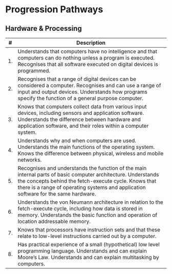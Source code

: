 # Progression Pathways
## Hardware & Processing

|#|Description|
|--|--|
|1.|Understands that computers have no intelligence and that computers can do nothing unless a program is executed. Recognises that all software executed on digital devices is programmed.|
|2.|Recognises that a range of digital devices can be considered a computer. Recognises and can use a range of input and output devices. Understands how programs specify the function of a general purpose computer.|
|3.|Knows that computers collect data from various input devices, including sensors and application software. Understands the difference between hardware and application software, and their roles within a computer system.|
|4.|Understands why and when computers are used. Understands the main functions of the operating system. Knows the difference between physical, wireless and mobile networks.|
|5.|Recognises and understands the function of the main internal parts of basic computer architecture. Understands the concepts behind the fetch-execute cycle. Knows that there is a range of operating systems and application software for the same hardware.|
|6.|Understands the von Neumann architecture in relation to the fetch-execute cycle, including how data is stored in memory. Understands the basic function and operation of location addressable memory.|
|7.|Knows that processors have instruction sets and that these relate to low-level instructions carried out by a computer.|
|8.|Has practical experience of a small (hypothetical) low level programming language. Understands and can explain Moore’s Law. Understands and can explain multitasking by computers.|
